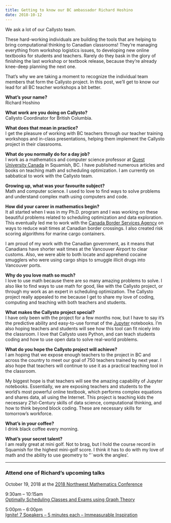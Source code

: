 ```yaml
---
title: Getting to know our BC ambassador Richard Hoshino
date: 2018-10-12
---
```

<p><span style="font-weight: 400;">We ask a lot of our Callysto team.</span></p>



<p><span style="font-weight: 400;">These hard-working individuals are building the tools that are helping to bring computational thinking to Canadian classrooms! They’re managing everything from workshop logistics issues, to developing new online textbooks for students and teachers. Rarely do they bask in the glory of finishing the last workshop or textbook release, because they’re already knee-deep planning the next one.</span></p>



<p><span style="font-weight: 400;">That’s why we are taking a moment to recognize the individual team members that form the Callysto project. In this post, we’ll get to know our lead for all BC teacher workshops a bit better.</span></p>



<p><b>What’s your name?<br></b><span style="font-weight: 400;">Richard Hoshino</span></p>



<p><b>What work are you doing on Callysto?<br></b><span style="font-weight: 400;">Callysto Coordinator for British Columbia.</span></p>



<p><b>What does that mean in practice?<br></b><span style="font-weight: 400;">I get the pleasure of working with BC teachers through our teacher training workshops and in-class presentations, helping them implement the Callysto project in their classrooms.</span></p>



<p><b>What do you normally do for a day job?<br></b><span style="font-weight: 400;">I work as a mathematics and computer science professor at <a href="https://questu.ca/" target="_blank" rel="noopener noreferrer">Quest University Canada</a>&nbsp;in Squamish, BC. I have published numerous articles and books on teaching math and scheduling optimization. I am currently on sabbatical to work with the Callysto team.</span></p>



<p><b>Growing up, what was your favourite subject?<br></b><span style="font-weight: 400;">Math and computer science. I used to love to find ways to solve problems and understand complex math using computers and code.</span></p>



<p><b>How did your career in mathematics begin?<br></b><span style="font-weight: 400;">It all started when I was in my Ph.D. program and I was working on these beautiful problems related to scheduling optimization and data exploration. This eventually led me to work with the <a href="https://www.cbsa-asfc.gc.ca/menu-eng.html" target="_blank" rel="noopener noreferrer">Canada Border Services Agency</a>&nbsp;on ways to reduce wait times at Canadian border crossings. I also created risk scoring algorithms for marine cargo containers.</span></p>



<p><span style="font-weight: 400;">I am proud of my work with the Canadian government, as it means that Canadians have shorter wait times at the Vancouver Airport to clear customs. Also, we were able to both locate and apprehend cocaine smugglers who were using cargo ships to smuggle illicit drugs into Vancouver ports.</span></p>



<p><b>Why do you love math so much?<br></b><span style="font-weight: 400;">I love to use math because there are so many amazing problems to solve. I also like to find ways to use math for good, like with the Callysto project, or through my work as an expert in scheduling optimization. The Callysto project really appealed to me because I get to share my love of coding, computing and teaching with both teachers and students.</span></p>



<p><b>What makes the Callysto project special?<br></b><span style="font-weight: 400;">I have only been with the project for a few months now, but I have to say it’s the predictive ability and easy-to-use format of the <a href="http://jupyter.org/" target="_blank" rel="noopener noreferrer">Jupyter</a> notebooks. I’m also hoping teachers and students will see how this tool can fit nicely into the classroom. I love that Callysto uses Python, and can teach students coding and how to use open data to solve real-world problems.</span></p>



<!-- <div class="wp-block-image aligncenter post-img-shadow"><figure class="aligncenter"><img decoding="async" src="rsw_1076h_538cg_truem.jpeg" alt="rs=w_1076,h_538,cg_true,m.jpeg" class="wp-image-1014"></figure></div> -->



<p><b>What do you hope the Callysto project will achieve?<br></b><span style="font-weight: 400;">I am hoping that we expose enough teachers to the project in BC and across the country to meet our goal of 750 teachers trained by next year. I also hope that teachers will continue to use it as a practical teaching tool in the classroom.</span></p>



<p><span style="font-weight: 400;">My biggest hope is that teachers will see the amazing capability of Jupyter notebooks. Essentially, we are exposing teachers and students to the world’s most powerful online textbook, which performs complex equations and shares data, all using the Internet. This project is teaching kids the necessary 21st-Century skills of data science, computational thinking, and how to think beyond block coding. These are necessary skills for tomorrow’s workforce.</span></p>



<p><b>What’s in your coffee?<br></b><span style="font-weight: 400;">I drink black coffee every morning.</span></p>



<p><b>What’s your secret talent?<br></b><span style="font-weight: 400;">I am really great at mini golf. Not to brag, but I hold the course record in Squamish for the highest mini-golf score. I think it has to do with my love of math and the ability to use geometry to ”˜work the angles’.</span></p>



<hr class="wp-block-separator">



<h3 class="has-text-align-center wp-block-heading">Attend one of Richard’s upcoming talks</h3>



<p class="has-text-align-center">October 19, 2018 at the <a title="Visit official site for this event" rel="noopener noreferrer" href="http://www.bcamt.ca/nw2018/" target="_blank">2018 Northwest Mathematics Conference</a></p>



<p class="has-text-align-center">9:30am – 10:15am<br><a id="2318b902c84ee4c0f13645a2ff6ba9e1" class="name" rel="noopener noreferrer" href="https://nw2018.sched.com/event/H7lC/optimally-scheduling-classes-and-exams-using-graph-theory#" target="_blank">Optimally Scheduling Classes and Exams using Graph Theory</a></p>



<p class="has-text-align-center">5:00pm – 6:00pm<br><a href="https://nw2018.sched.com/event/HBC3/ignite-7-speakers-5-minutes-each-immeasurable-inspiration#">Ignite! 7 Speakers – 5 minutes each – Immeasurable Inspiration</a></p>